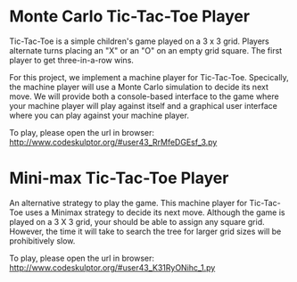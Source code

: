 # Monte Carlo Tic-Tac-Toe Player

Tic-Tac-Toe is a simple children's game played on a 3 x 3 grid. 
Players alternate turns placing an "X" or an "O" on an empty grid square. 
The first player to get three-in-a-row wins. 

For this project, we implement a machine player for Tic-Tac-Toe. 
Specically, the machine player will use a Monte Carlo simulation to decide its next move. 
We will provide both a console-based interface to the game where your machine player will
play against itself and a graphical user interface where you can play against your machine player. 

To play, please open the url in browser: 
http://www.codeskulptor.org/#user43_RrMfeDGEsf_3.py


# Mini-max Tic-Tac-Toe Player

An alternative strategy to play the game. 
This machine player for Tic-Tac-Toe uses a Minimax strategy to decide its next move. 
Although the game is played on a 3 X 3 grid, your should be able to assign any square grid.
However, the time it will take to search the tree for larger grid sizes will be prohibitively slow.

To play, please open the url in browser: 
http://www.codeskulptor.org/#user43_K31RyONihc_1.py
